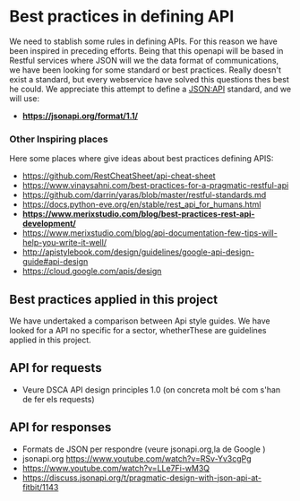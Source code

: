 # Best practices in defining API

We need to stablish some rules in defining APIs. For this reason we have been inspired in preceding efforts. Being that this openapi will be based in Restful services where JSON will we the data format of communications, we have been looking for some standard or best practices. Really doesn't exist a standard, but every webservice have solved this questions thes best he could. We appreciate this attempt to define a [JSON:API](https://jsonapi.org/format/1.1/)  standard, and we will use:

- **https://jsonapi.org/format/1.1/**


### Other Inspiring places
Here some places where give ideas about best practices defining APIS:
- https://github.com/RestCheatSheet/api-cheat-sheet
- https://www.vinaysahni.com/best-practices-for-a-pragmatic-restful-api
- https://github.com/darrin/yaras/blob/master/restful-standards.md
- https://docs.python-eve.org/en/stable/rest_api_for_humans.html
- **https://www.merixstudio.com/blog/best-practices-rest-api-development/**
- https://www.merixstudio.com/blog/api-documentation-few-tips-will-help-you-write-it-well/
- http://apistylebook.com/design/guidelines/google-api-design-guide#api-design
- https://cloud.google.com/apis/design
## Best practices applied in this project

We have undertaked a comparison between Api style guides. We have looked for a API no specific for a sector, whetherThese are guidelines applied in this project.

## API for requests

- Veure DSCA API design principles 1.0 (on concreta molt bé com s'han de fer els requests)
## API for responses

- Formats de JSON per respondre (veure jsonapi.org,la de Google )
- jsonapi.org https://www.youtube.com/watch?v=RSv-Yv3cgPg 
- https://www.youtube.com/watch?v=LLe7Fi-wM3Q
- https://discuss.jsonapi.org/t/pragmatic-design-with-json-api-at-fitbit/1143
  
